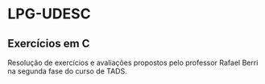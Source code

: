 # LPG-UDESC

## Exercícios em C

Resolução de exercícios e avaliações propostos pelo professor Rafael Berri na segunda fase do curso de TADS.
